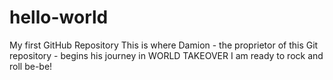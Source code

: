 # hello-world
My first GitHub Repository 
This is where Damion - the proprietor of this Git repository - begins his journey in WORLD TAKEOVER
I am ready to rock and roll be-be!
